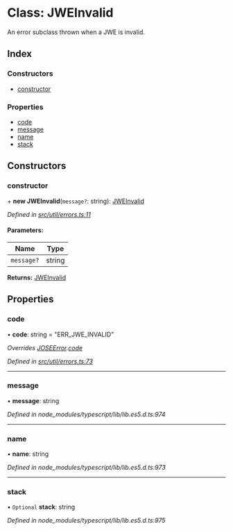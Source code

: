 # Class: JWEInvalid

An error subclass thrown when a JWE is invalid.

## Index

### Constructors

* [constructor](_util_errors_.jweinvalid.md#constructor)

### Properties

* [code](_util_errors_.jweinvalid.md#code)
* [message](_util_errors_.jweinvalid.md#message)
* [name](_util_errors_.jweinvalid.md#name)
* [stack](_util_errors_.jweinvalid.md#stack)

## Constructors

### constructor

\+ **new JWEInvalid**(`message?`: string): [JWEInvalid](_util_errors_.jweinvalid.md)

*Defined in [src/util/errors.ts:11](https://github.com/panva/jose/blob/v3.8.0/src/util/errors.ts#L11)*

#### Parameters:

Name | Type |
------ | ------ |
`message?` | string |

**Returns:** [JWEInvalid](_util_errors_.jweinvalid.md)

## Properties

### code

•  **code**: string = "ERR\_JWE\_INVALID"

*Overrides [JOSEError](_util_errors_.joseerror.md).[code](_util_errors_.joseerror.md#code)*

*Defined in [src/util/errors.ts:73](https://github.com/panva/jose/blob/v3.8.0/src/util/errors.ts#L73)*

___

### message

•  **message**: string

*Defined in node_modules/typescript/lib/lib.es5.d.ts:974*

___

### name

•  **name**: string

*Defined in node_modules/typescript/lib/lib.es5.d.ts:973*

___

### stack

• `Optional` **stack**: string

*Defined in node_modules/typescript/lib/lib.es5.d.ts:975*
